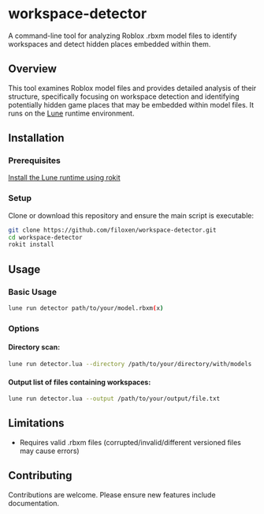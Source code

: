 # workspace-detector

A command-line tool for analyzing Roblox .rbxm model files to identify workspaces and detect hidden places embedded within them.

## Overview

This tool examines Roblox model files and provides detailed analysis of their structure, specifically focusing on workspace detection and identifying potentially hidden game places that may be embedded within model files. It runs on the [Lune](https://github.com/lune-org/lune) runtime environment.

## Installation

### Prerequisites

[Install the Lune runtime using rokit](https://lune-org.github.io/docs/getting-started/1-installation/)

### Setup

Clone or download this repository and ensure the main script is executable:

```bash
git clone https://github.com/filoxen/workspace-detector.git
cd workspace-detector
rokit install
```

## Usage

### Basic Usage

```bash
lune run detector path/to/your/model.rbxm(x)
```

### Options

#### Directory scan:

```bash
lune run detector.lua --directory /path/to/your/directory/with/models
```

#### Output list of files containing workspaces:

```bash
lune run detector.lua --output /path/to/your/output/file.txt
```



## Limitations

- Requires valid .rbxm files (corrupted/invalid/different versioned files may cause errors)

## Contributing

Contributions are welcome. Please ensure new features include documentation.
